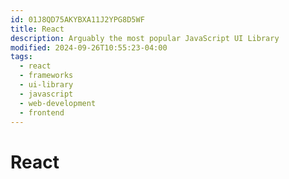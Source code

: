 ```yaml
---
id: 01J8QD75AKYBXA11J2YPG8D5WF
title: React
description: Arguably the most popular JavaScript UI Library
modified: 2024-09-26T10:55:23-04:00
tags:
  - react
  - frameworks
  - ui-library
  - javascript
  - web-development
  - frontend
---
```

# React
